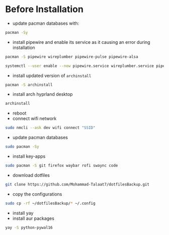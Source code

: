 # **Before Installation**
- update pacman databases with:
```bash
pacman -Sy
```

- install pipewire and enable its service as it causing an error during installation
```bash
pacman -S pipewire wireplumber pipewire-pulse pipewire-alsa

systemctl --user enable --now pipewire.service wireplumber.service pipewire-pulse.service 
```

- install updated version of `archinstall`
```bash
pacman -S archinstall
```

- install arch hyprland desktop
```bash
archinstall
```

- reboot 
- connect wifi network
```bash
sudo nmcli --ask dev wifi connect "SSID"
```

- update pacman databases
```bash
sudo pacman -Sy
```

- install key-apps
```bash
sudo pacman -S git firefox waybar rofi swaync code
```

- download dotfiles
```bash
git clone https://github.com/Mohammad-Talaat7/dotfilesBackup.git
```

- copy the configurations
```bash
sudo cp -rf ~/dotfilesBackup/* ~/.config
```

- install yay
- install aur packages
```bash
yay -S python-pywal16
```